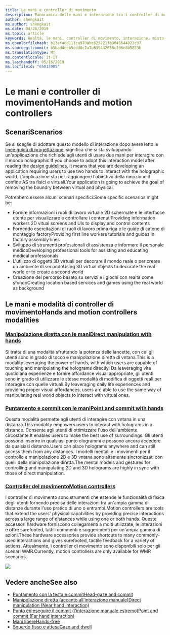 ```yaml
---
title: Le mani e controller di movimento
description: Panoramica delle mani e interazione tra i controller di movimento
author: shengkait
ms.author: shengkait
ms.date: 04/26/2019
ms.topic: article
keywords: Realtà, le mani, controller di movimento, interazione, mista progettare
ms.openlocfilehash: b13efadd111ca970abe625221fb8045644822c37
ms.sourcegitcommit: b5bad4eeb5cdd0c2a7b639442656c306e8b5853b
ms.translationtype: MT
ms.contentlocale: it-IT
ms.lasthandoff: 05/16/2019
ms.locfileid: "65813985"
---
```

# <a name="hands-and-motion-controllers"></a><span data-ttu-id="5db24-104">Le mani e controller di movimento</span><span class="sxs-lookup"><span data-stu-id="5db24-104">Hands and motion controllers</span></span>
## <a name="scenarios"></a><span data-ttu-id="5db24-105">Scenari</span><span class="sxs-lookup"><span data-stu-id="5db24-105">Scenarios</span></span>
<span data-ttu-id="5db24-106">Se si sceglie di adottare questo modello di interazione dopo avere letto le [linee guida di progettazione](interaction-fundamentals.md), significa che si sta sviluppando un'applicazione che richiede agli utenti di usare due mani per interagire con il mondo holographic.</span><span class="sxs-lookup"><span data-stu-id="5db24-106">If you choose to adopt this interaction model after reading the [design guidelines](interaction-fundamentals.md), it means that you are developing an application requiring users to use two hands to interact with the holographic world.</span></span> <span data-ttu-id="5db24-107">L'applicazione sta per raggiungere l'obiettivo della rimozione il confine AS tra fisici e virtuali.</span><span class="sxs-lookup"><span data-stu-id="5db24-107">Your application is going to achieve the goal of removing the boundry between virtual and physical.</span></span>

<span data-ttu-id="5db24-108">Potrebbero essere alcuni scenari specifici:</span><span class="sxs-lookup"><span data-stu-id="5db24-108">Some specific scenarios might be:</span></span>
* <span data-ttu-id="5db24-109">Fornire informazioni i ruoli di lavoro virtuale 2D schermate e le interfacce utente per visualizzare e controllare i contenuti</span><span class="sxs-lookup"><span data-stu-id="5db24-109">Providing information workers 2D vitual screens and UIs to display and control contents</span></span>
* <span data-ttu-id="5db24-110">Fornendo esercitazioni di ruoli di lavoro prima riga e le guide di catene di montaggio factory</span><span class="sxs-lookup"><span data-stu-id="5db24-110">Providing first line workers tutorials and guides in factory assembly lines</span></span>
* <span data-ttu-id="5db24-111">Sviluppo di strumenti professionali di assistenza e informare il personale medico</span><span class="sxs-lookup"><span data-stu-id="5db24-111">Developing professional tools for assisting and educating medical professionals</span></span>  
* <span data-ttu-id="5db24-112">L'utilizzo di oggetti 3D virtuali per decorare il mondo reale o per creare un ambiente di secondo</span><span class="sxs-lookup"><span data-stu-id="5db24-112">Using 3D virtual objects to decorate the real world or to create a second world</span></span> 
* <span data-ttu-id="5db24-113">Creazione del percorso basato su servizi e i giochi con realtà come sfondo</span><span class="sxs-lookup"><span data-stu-id="5db24-113">Creating location based services and games using the real world as background</span></span>

## <a name="hands-and-motion-controllers-modalities"></a><span data-ttu-id="5db24-114">Le mani e modalità di controller di movimento</span><span class="sxs-lookup"><span data-stu-id="5db24-114">Hands and motion controllers modalities</span></span>
### <a name="direct-manipulation-with-handsdirect-manipulationmd"></a>[<span data-ttu-id="5db24-115">Manipolazione diretta con le mani</span><span class="sxs-lookup"><span data-stu-id="5db24-115">Direct manipulation with hands</span></span>](direct-manipulation.md)
<span data-ttu-id="5db24-116">Si tratta di una modalità sfruttando la potenza delle lancette, con cui gli utenti sono in grado di tocco e manipolazione diretta di vntana.</span><span class="sxs-lookup"><span data-stu-id="5db24-116">This is a modality leveraging the power of hands, with which users are capable of touching and manipulating the holograms directly.</span></span> <span data-ttu-id="5db24-117">Da leaveraging vita quotidiana esperienze e fornire affordance visual appropriate, gli utenti sono in grado di utilizzare le stesse modalità di modifica di oggetti reali per interagire con quelle virtuali.</span><span class="sxs-lookup"><span data-stu-id="5db24-117">By leaveraging daily life experiences and providing proper visual affordances, users are able to use the same way of manipulating real world objects to interact with virtual ones.</span></span>   

### <a name="point-and-commit-with-handspoint-and-commitmd"></a>[<span data-ttu-id="5db24-118">Puntamento e commit con le mani</span><span class="sxs-lookup"><span data-stu-id="5db24-118">Point and commit with hands</span></span>](point-and-commit.md)
<span data-ttu-id="5db24-119">Questa modalità permette agli utenti di interagire con vntana in una distanza.</span><span class="sxs-lookup"><span data-stu-id="5db24-119">This modality empowers users to interact with holograms in a distance.</span></span> <span data-ttu-id="5db24-120">Consente agli utenti di ottimizzare l'uso dell'ambiente circostante.</span><span class="sxs-lookup"><span data-stu-id="5db24-120">It enables users to make the best use of surroundings.</span></span> <span data-ttu-id="5db24-121">Gli utenti possono inserire in qualsiasi punto ologrammi e possono ancora accedere da qualsiasi distanze.</span><span class="sxs-lookup"><span data-stu-id="5db24-121">Users can place holograms anywhere and can still access them from any distances.</span></span> <span data-ttu-id="5db24-122">I modelli mentali e i movimenti per il controllo e manipolazione 2D e 3D vntana sono altamente sincronizzati con quelli della manipolazione diretta.</span><span class="sxs-lookup"><span data-stu-id="5db24-122">The mental models and gestures for controlling and manipulating 2D and 3D holograms are highly in sync with those of direct manipulation.</span></span>

### <a name="motion-controllersmotion-controllersmd"></a>[<span data-ttu-id="5db24-123">Controller del movimento</span><span class="sxs-lookup"><span data-stu-id="5db24-123">Motion controllers</span></span>](motion-controllers.md)
<span data-ttu-id="5db24-124">I controller di movimento sono strumenti che estende le funzionalità di fisica degli utenti fornendo precisa delle interazioni tra un'ampia gamma di distanze durante l'uso pratico di uno o entrambi.</span><span class="sxs-lookup"><span data-stu-id="5db24-124">Motion controllers are tools that extend the users' physical capabilities by providing precise interactions across a large range of distances while using one or both hands.</span></span> <span data-ttu-id="5db24-125">Queste accessori hardware forniscono collegamenti a molti utilizzate, le interazioni e offre surefooted, tattili commenti e suggerimenti per un'ampia gamma di azioni.</span><span class="sxs-lookup"><span data-stu-id="5db24-125">These hardware accessories provide shortcuts to many commonly-used interactions and gives surefooted, tactile feedback for a variety of actions.</span></span> <span data-ttu-id="5db24-126">Attualmente, i controller di movimento sono disponibili solo per gli scenari WMR.</span><span class="sxs-lookup"><span data-stu-id="5db24-126">Currently, motion controllers are only available for WMR scenarios.</span></span> 

![](images/Hands-and-controllers-720px.jpg)<br>

## <a name="see-also"></a><span data-ttu-id="5db24-127">Vedere anche</span><span class="sxs-lookup"><span data-stu-id="5db24-127">See also</span></span>
* [<span data-ttu-id="5db24-128">Puntamento con la testa e commit</span><span class="sxs-lookup"><span data-stu-id="5db24-128">Head-gaze and commit</span></span>](gaze-and-commit.md)
* [<span data-ttu-id="5db24-129">Manipolazione diretta (accanto all'interazione manuale)</span><span class="sxs-lookup"><span data-stu-id="5db24-129">Direct manipulation (Near hand interaction)</span></span>](direct-manipulation.md)
* [<span data-ttu-id="5db24-130">Punto ed eseguire il commit (l'interazione manuale estremo)</span><span class="sxs-lookup"><span data-stu-id="5db24-130">Point and commit (Far hand interaction)</span></span>](point-and-commit.md)
* [<span data-ttu-id="5db24-131">Mani libere</span><span class="sxs-lookup"><span data-stu-id="5db24-131">Hands-free</span></span>](hands-free.md)
* [<span data-ttu-id="5db24-132">Sguardo fisso e attesa</span><span class="sxs-lookup"><span data-stu-id="5db24-132">Gaze and dwell</span></span>](gaze-targeting.md)
